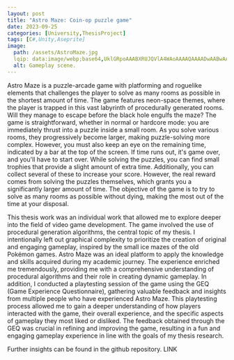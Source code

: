 ```yaml
---
layout: post
title: "Astro Maze: Coin-op puzzle game"
date: 2023-09-25
categories: [University,ThesisProject]
tags: [C#,Unity,Aseprite]
image:
  path: /assets/AstroMaze.jpg
  lqip: data:image/webp;base64,UklGRpoAAABXRUJQVlA4WAoAAAAQAAAADwAABwAAQUxQSDIAAAARL0AmbZurmr57yyIiqE8oiG0bejIYEQTgqiDA9vqnsUSI6H+oAERp2HZ65qP/VIAWAFZQOCBCAAAA8AEAnQEqEAAIAAVAfCWkAALp8sF8rgRgAP7o9FDvMCkMde9PK7euH5M1m6VWoDXf2FkP3BqV0ZYbO6NA/VFIAAAA
  alt: Gameplay scene.
---
```


Astro Maze is a puzzle-arcade game with platforming and roguelike elements that challenges the player to solve as many rooms as possible in the shortest amount of time. The game features neon-space themes, where the player is trapped in this vast labyrinth of procedurally generated rooms. Will they manage to escape before the black hole engulfs the maze? The game is straightforward, whether in normal or hardcore mode: you are immediately thrust into a puzzle inside a small room. As you solve various rooms, they progressively become larger, making puzzle-solving more complex. However, you must also keep an eye on the remaining time, indicated by a bar at the top of the screen. If time runs out, it's game over, and you'll have to start over. While solving the puzzles, you can find small trophies that provide a slight amount of extra time. Additionally, you can collect several of these to increase your score. However, the real reward comes from solving the puzzles themselves, which grants you a significantly larger amount of time. The objective of the game is to try to solve as many rooms as possible without dying, making the most out of the time at your disposal.

This thesis work was an individual work that allowed me to explore deeper into the field of video game development. The game involved the use of procedural generation algorithms, the central topic of my thesis. I intentionally left out graphical complexity to prioritize the creation of original and engaging gameplay, inspired by the small ice mazes of the old Pokémon games. Astro Maze was an ideal platform to apply the knowledge and skills acquired during my academic journey. The experience enriched me tremendously, providing me with a comprehensive understanding of procedural algorithms and their role in creating dynamic gameplay. In addition, I conducted a playtesting session of the game using the GEQ (Game Experience Questionnaire), gathering valuable feedback and insights from multiple people who have experienced Astro Maze. This playtesting process allowed me to gain a deeper understanding of how players interacted with the game, their overall experience, and the specific aspects of gameplay they most liked or disliked. The feedback obtained through the GEQ was crucial in refining and improving the game, resulting in a fun and engaging gameplay experience in line with the goals of my thesis research.

Further insights can be found in the github repository.
LINK
